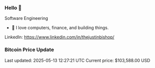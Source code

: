 ### Hello 🤙  

Software Engineering

- 🔭 I love computers, finance, and building things.
  
LinkedIn: https://www.linkedin.com/in/thejustinbishop/  








































### Bitcoin Price Update
Last updated: 2025-05-13 12:27:21 UTC
Current price: $103,588.00 USD
